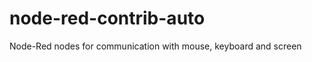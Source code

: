 node-red-contrib-auto
=====================

Node-Red nodes for communication with mouse, keyboard and screen


